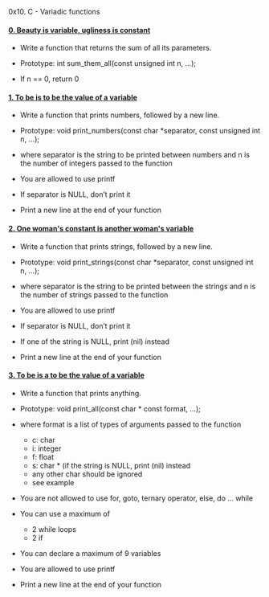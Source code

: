 0x10. C - Variadic functions


#### [0. Beauty is variable, ugliness is constant](0-sum_them_all.c)

* Write a function that returns the sum of all its parameters.

* Prototype: int sum_them_all(const unsigned int n, ...);
* If n == 0, return 0

#### [1. To be is to be the value of a variable](1-print_numbers.c)

* Write a function that prints numbers, followed by a new line.

* Prototype: void print_numbers(const char *separator, const unsigned int n, ...);
* where separator is the string to be printed between numbers
and n is the number of integers passed to the function
* You are allowed to use printf
* If separator is NULL, don’t print it
* Print a new line at the end of your function

#### [2. One woman's constant is another woman's variable](2-print_strings.c)

* Write a function that prints strings, followed by a new line.

* Prototype: void print_strings(const char *separator, const unsigned int n, ...);
* where separator is the string to be printed between the strings
and n is the number of strings passed to the function
* You are allowed to use printf
* If separator is NULL, don’t print it
* If one of the string is NULL, print (nil) instead
* Print a new line at the end of your function

#### [3. To be is a to be the value of a variable](3-print_all.c)

* Write a function that prints anything.

* Prototype: void print_all(const char * const format, ...);
* where format is a list of types of arguments passed to the function
	* c: char
	* i: integer
	* f: float
	* s: char * (if the string is NULL, print (nil) instead
	* any other char should be ignored
	* see example
* You are not allowed to use for, goto, ternary operator, else, do ... while
* You can use a maximum of
	* 2 while loops
	* 2 if
* You can declare a maximum of 9 variables
* You are allowed to use printf
* Print a new line at the end of your function
